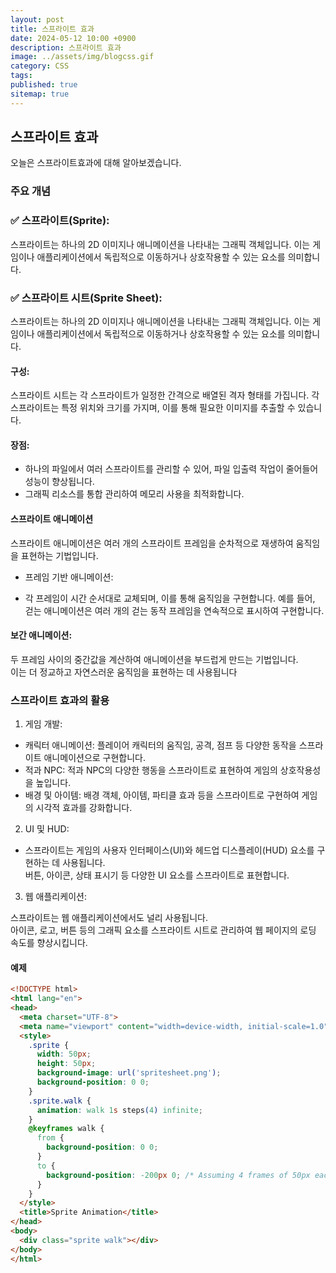 ```yaml
---
layout: post
title: 스프라이트 효과
date: 2024-05-12 10:00 +0900
description: 스프라이트 효과
image: ../assets/img/blogcss.gif
category: CSS
tags: 
published: true
sitemap: true
---
```


## 스프라이트 효과
오늘은 스프라이트효과에 대해 알아보겠습니다.

### 주요 개념
### ✅ 스프라이트(Sprite):
스프라이트는 하나의 2D 이미지나 애니메이션을 나타내는 그래픽 객체입니다. 이는 게임이나 애플리케이션에서 독립적으로 이동하거나 상호작용할 수 있는 요소를 의미합니다.

### ✅ 스프라이트 시트(Sprite Sheet):
스프라이트는 하나의 2D 이미지나 애니메이션을 나타내는 그래픽 객체입니다. 이는 게임이나 애플리케이션에서 독립적으로 이동하거나 상호작용할 수 있는 요소를 의미합니다.



#### 구성:<br>

스프라이트 시트는 각 스프라이트가 일정한 간격으로 배열된 격자 형태를 가집니다. 각 스프라이트는 특정 위치와 크기를 가지며, 이를 통해 필요한 이미지를 추출할 수 있습니다.<br>

#### 장점: <br>
- 하나의 파일에서 여러 스프라이트를 관리할 수 있어, 파일 입출력 작업이 줄어들어 성능이 향상됩니다.<Br>
- 그래픽 리소스를 통합 관리하여 메모리 사용을 최적화합니다.<br>


#### 스프라이트 애니메이션
스프라이트 애니메이션은 여러 개의 스프라이트 프레임을 순차적으로 재생하여 움직임을 표현하는 기법입니다.<br>

- 프레임 기반 애니메이션:<br>

- 각 프레임이 시간 순서대로 교체되며, 이를 통해 움직임을 구현합니다. 예를 들어, 걷는 애니메이션은 여러 개의 걷는 동작 프레임을 연속적으로 표시하여 구현합니다.

#### 보간 애니메이션:<br>

두 프레임 사이의 중간값을 계산하여 애니메이션을 부드럽게 만드는 기법입니다.<br>
이는 더 정교하고 자연스러운 움직임을 표현하는 데 사용됩니다<br>

### 스프라이트 효과의 활용
01. 게임 개발:

- 캐릭터 애니메이션: 플레이어 캐릭터의 움직임, 공격, 점프 등 다양한 동작을 스프라이트 애니메이션으로 구현합니다.
- 적과 NPC: 적과 NPC의 다양한 행동을 스프라이트로 표현하여 게임의 상호작용성을 높입니다.
- 배경 및 아이템: 배경 객체, 아이템, 파티클 효과 등을 스프라이트로 구현하여 게임의 시각적 효과를 강화합니다.

02. UI 및 HUD:

- 스프라이트는 게임의 사용자 인터페이스(UI)와 헤드업 디스플레이(HUD) 요소를 구현하는 데 사용됩니다.<br>
버튼, 아이콘, 상태 표시기 등 다양한 UI 요소를 스프라이트로 표현합니다.<br>

03. 웹 애플리케이션:

스프라이트는 웹 애플리케이션에서도 널리 사용됩니다.<br>
아이콘, 로고, 버튼 등의 그래픽 요소를 스프라이트 시트로 관리하여 웹 페이지의 로딩 속도를 향상시킵니다.<br>

#### 예제
````html
<!DOCTYPE html>
<html lang="en">
<head>
  <meta charset="UTF-8">
  <meta name="viewport" content="width=device-width, initial-scale=1.0">
  <style>
    .sprite {
      width: 50px;
      height: 50px;
      background-image: url('spritesheet.png');
      background-position: 0 0;
    }
    .sprite.walk {
      animation: walk 1s steps(4) infinite;
    }
    @keyframes walk {
      from {
        background-position: 0 0;
      }
      to {
        background-position: -200px 0; /* Assuming 4 frames of 50px each */
      }
    }
  </style>
  <title>Sprite Animation</title>
</head>
<body>
  <div class="sprite walk"></div>
</body>
</html>
````
